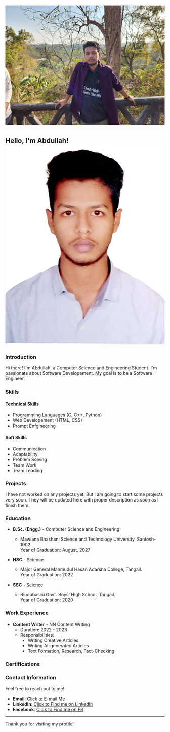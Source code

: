 # ![Cover Picture](https://github.com/abdullah2811/Abdullah/blob/main/1718251260256.jpg)

## Hello, I'm Abdullah! ![Profile Picture](https://github.com/abdullah2811/Abdullah/blob/main/file.png)

### Introduction
Hi there! I'm Abdullah, a Computer Science and Engineering Student. I'm passionate about Software Developement. My goal is to be a Software Engineer.

### Skills
#### Technical Skills
- Programming Languages (C, C++, Python)
- Web Developement (HTML, CSS)
- Prompt Enfgineering

#### Soft Skills
- Communication
- Adaptability
- Problem Solving
- Team Work
- Team Leading

### Projects
I have not worked on any projects yet. But I am going to start some projects very soon. They will be updated here with proper description as soon as I finish them.

### Education
- **B.Sc. (Engg.)** - Computer Science and Engineering
  - Mawlana Bhashani Science and Technology University, Santosh-1902.<br>Year of Graduation: August, 2027

- **HSC** - Science
  - Major General Mahmudul Hasan Adarsha College, Tangail.<br>Year of Graduation: 2022
  
- **SSC** - Science
  - Bindubasini Govt. Boys' High School, Tangail.<br>Year of Graduation: 2020

### Work Experience
- **Content Writer** - NN Content Writing
  - Duration: 2022 - 2023
  - Responsibilities:
    - Writing Creative Articles
    - Writing AI-generated Articles
    - Text Formation, Research, Fact-Checking

### Certifications



### Contact Information
Feel free to reach out to me!

- **Email**: [Click to E-mail Me](abdullahiar2811@gmail.com)
- **LinkedIn**: [Click to Find me on LinkedIn](https://www.linkedin.com/in/abdullahcsembstu2811)
- **Facebook**: [Click to Find me on FB](https://www.facebook.com/abdullahcse23mbstu)

---

Thank you for visiting my profile!
